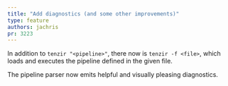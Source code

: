 ```yaml
---
title: "Add diagnostics (and some other improvements)"
type: feature
authors: jachris
pr: 3223
---
```


In addition to `tenzir "<pipeline>"`, there now is `tenzir -f <file>`, which
loads and executes the pipeline defined in the given file.

The pipeline parser now emits helpful and visually pleasing diagnostics.
